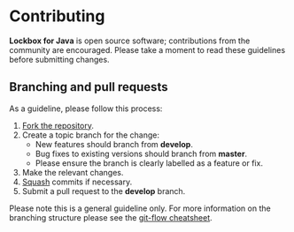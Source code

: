 # Contributing

**Lockbox for Java** is open source software; contributions from the community
are encouraged. Please take a moment to read these guidelines before submitting
changes.

## Branching and pull requests

As a guideline, please follow this process:

 1. [Fork the repository].
 2. Create a topic branch for the change:
    - New features should branch from **develop**.
    - Bug fixes to existing versions should branch from **master**.
    - Please ensure the branch is clearly labelled as a feature or fix.
 3. Make the relevant changes.
 4. [Squash] commits if necessary.
 4. Submit a pull request to the **develop** branch.

Please note this is a general guideline only. For more information on the
branching structure please see the [git-flow cheatsheet].

<!-- References -->

[Fork the repository]: https://help.github.com/articles/fork-a-repo
[git-flow cheatsheet]: http://danielkummer.github.com/git-flow-cheatsheet/
[Squash]: http://git-scm.com/book/en/Git-Tools-Rewriting-History#Changing-Multiple-Commit-Messages
